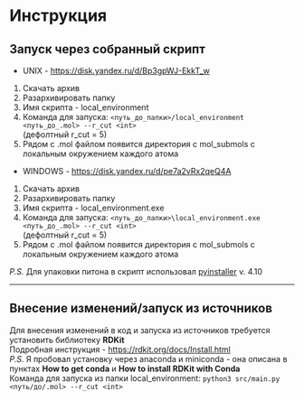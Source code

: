 Инструкция
======
Запуск через собранный скрипт
------
* UNIX - https://disk.yandex.ru/d/Bp3gpWJ-EkkT_w
1) Скачать архив
2) Разархивировать папку
3) Имя скрипта - local_environment
4) Команда для запуска: ```<путь_до_папки>/local_environment <путь_до_.mol> --r_cut <int>```  
(дефолтный r_cut = 5)
5) Рядом c .mol файлом появится директория с mol_submols с локальным окружением каждого атома  
* WINDOWS - https://disk.yandex.ru/d/pe7a2vRx2qeQ4A
1) Скачать архив
2) Разархивировать папку
3) Имя скрипта - local_environment.exe
4) Команда для запуска: ```<путь_до_папки>\local_environment.exe <путь_до_.mol> --r_cut <int>```  
(дефолтный r_cut = 5)
5) Рядом c .mol файлом появится директория с mol_submols с локальным окружением каждого атома

*P.S.* Для упаковки питона в скрипт использовал [pyinstaller](https://pyinstaller.org/en/stable/) v. 4.10
____
Внесение изменений/запуск из источников
---------
Для внесения изменений в код и запуска из источников требуется установить библиотеку **RDKit**  
Подробная инструкция - https://rdkit.org/docs/Install.html  
*P.S.* Я пробовал установку через anaconda и miniconda - она описана в пунктах **How to get conda** и **How to install RDKit with Conda**  
Команда для запуска из папки local_environment: ```python3 src/main.py <путь/до/.mol> --r_cut <int>```
